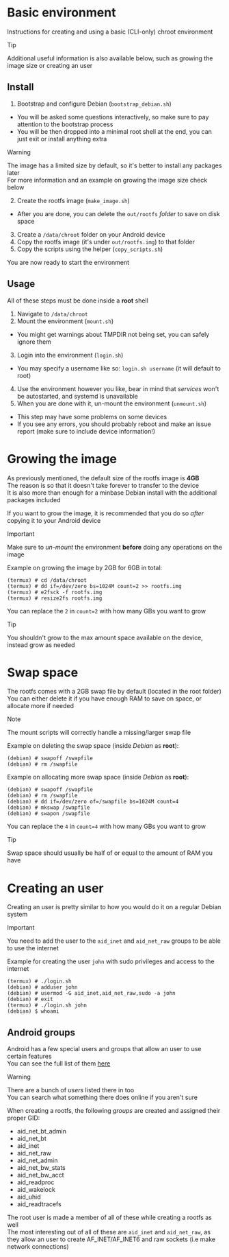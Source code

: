 # Basic environment
Instructions for creating and using a basic (CLI-only) chroot environment

> [!TIP]
> Additional useful information is also available below, such as growing the image size or creating an user

## Install
1. Bootstrap and configure Debian (`bootstrap_debian.sh`)
- You will be asked some questions interactively, so make sure to pay attention to the bootstrap process
- You will be then dropped into a minimal root shell at the end, you can just exit or install anything extra

> [!WARNING]
> The image has a limited size by default, so it's better to install any packages later<br>
> For more information and an example on growing the image size check below

2. Create the rootfs image (`make_image.sh`)
- After you are done, you can delete the `out/rootfs` *folder* to save on disk space
3. Create a `/data/chroot` folder on your Android device
4. Copy the rootfs image (it's under `out/rootfs.img`) to that folder
5. Copy the scripts using the helper (`copy_scripts.sh`)

You are now ready to start the environment<br>

## Usage
All of these steps must be done inside a **root** shell
1. Navigate to `/data/chroot`
2. Mount the environment (`mount.sh`)
- You might get warnings about TMPDIR not being set, you can safely ignore them
3. Login into the environment (`login.sh`)
- You may specify a username like so: `login.sh username` (it will default to root)
4. Use the environment however you like, bear in mind that *services* won't be autostarted, and systemd is unavailable
5. When you are done with it, un-mount the environment (`unmount.sh`)
- This step may have some problems on some devices
- If you see any errors, you should probably reboot and make an issue report (make sure to include device information!)

# Growing the image
As previously mentioned, the default size of the rootfs image is **4GB**<br>
The reason is so that it doesn't take forever to transfer to the device<br>
It is also more than enough for a minbase Debian install with the additional packages included

If you want to grow the image, it is recommended that you do so *after* copying it to your Android device<br>
> [!IMPORTANT]  
> Make sure to *un-mount* the environment **before** doing any operations on the image

Example on growing the image by 2GB for 6GB in total:
```
(termux) # cd /data/chroot
(termux) # dd if=/dev/zero bs=1024M count=2 >> rootfs.img
(termux) # e2fsck -f rootfs.img
(termux) # resize2fs rootfs.img
```

You can replace the `2` in `count=2` with how many GBs you want to grow
> [!TIP]
> You shouldn't grow to the max amount space available on the device, instead grow as needed

# Swap space
The rootfs comes with a 2GB swap file by default (located in the root folder)<br>
You can either delete it if you have enough RAM to save on space, or allocate more if needed<br>

> [!NOTE]  
> The mount scripts will correctly handle a missing/larger swap file

Example on deleting the swap space (inside *Debian* as **root**):
```
(debian) # swapoff /swapfile
(debian) # rm /swapfile
```

Example on allocating more swap space (inside *Debian* as **root**):
```
(debian) # swapoff /swapfile
(debian) # rm /swapfile
(debian) # dd if=/dev/zero of=/swapfile bs=1024M count=4
(debian) # mkswap /swapfile
(debian) # swapon /swapfile
```

You can replace the `4` in `count=4` with how many GBs you want to grow
> [!TIP]
> Swap space should usually be half of or equal to the amount of RAM you have

# Creating an user
Creating an user is pretty similar to how you would do it on a regular Debian system<br>

> [!IMPORTANT]  
> You need to add the user to the `aid_inet` and `aid_net_raw` groups to be able to use the internet

Example for creating the user `john` with sudo privileges and access to the internet
```
(termux) # ./login.sh
(debian) # adduser john
(debian) # usermod -G aid_inet,aid_net_raw,sudo -a john
(debian) # exit
(termux) # ./login.sh john
(debian) $ whoami
```

## Android groups
Android has a few special users and groups that allow an user to use certain features<br>
You can see the full list of them [here](https://android.googlesource.com/platform/system/core/+/master/libcutils/include/private/android_filesystem_config.h)<br>

> [!WARNING]  
> There are a bunch of *users* listed there in too<br>
> You can search what something there does online if you aren't sure<br>

When creating a rootfs, the following *groups* are created and assigned their proper GID:
- aid_net_bt_admin
- aid_net_bt
- aid_inet
- aid_net_raw
- aid_net_admin
- aid_net_bw_stats
- aid_net_bw_acct
- aid_readproc
- aid_wakelock
- aid_uhid
- aid_readtracefs

The root user is made a member of all of these while creating a rootfs as well<br>
The most interesting out of all of these are `aid_inet` and `aid_net_raw`, 
as they allow an user to create AF_INET/AF_INET6 and raw sockets (i.e make network connections)